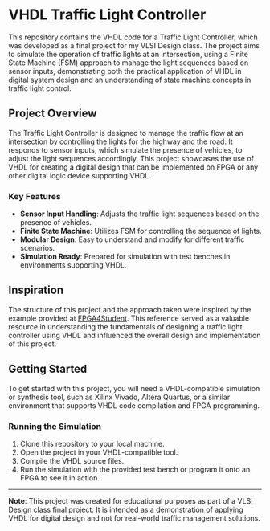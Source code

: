 # VHDL Traffic Light Controller

This repository contains the VHDL code for a Traffic Light Controller, which was developed as a final project for my VLSI Design class. The project aims to simulate the operation of traffic lights at an intersection, using a Finite State Machine (FSM) approach to manage the light sequences based on sensor inputs, demonstrating both the practical application of VHDL in digital system design and an understanding of state machine concepts in traffic light control.

## Project Overview

The Traffic Light Controller is designed to manage the traffic flow at an intersection by controlling the lights for the highway and the road. It responds to sensor inputs, which simulate the presence of vehicles, to adjust the light sequences accordingly. This project showcases the use of VHDL for creating a digital design that can be implemented on FPGA or any other digital logic device supporting VHDL.

### Key Features

- **Sensor Input Handling**: Adjusts the traffic light sequences based on the presence of vehicles.
- **Finite State Machine**: Utilizes FSM for controlling the sequence of lights.
- **Modular Design**: Easy to understand and modify for different traffic scenarios.
- **Simulation Ready**: Prepared for simulation with test benches in environments supporting VHDL.

## Inspiration

The structure of this project and the approach taken were inspired by the example provided at [FPGA4Student](https://www.fpga4student.com/2017/08/vhdl-code-for-traffic-light-controller.html). This reference served as a valuable resource in understanding the fundamentals of designing a traffic light controller using VHDL and influenced the overall design and implementation of this project.

## Getting Started

To get started with this project, you will need a VHDL-compatible simulation or synthesis tool, such as Xilinx Vivado, Altera Quartus, or a similar environment that supports VHDL code compilation and FPGA programming.

### Running the Simulation

1. Clone this repository to your local machine.
2. Open the project in your VHDL-compatible tool.
3. Compile the VHDL source files.
4. Run the simulation with the provided test bench or program it onto an FPGA to see it in action.



---

**Note**: This project was created for educational purposes as part of a VLSI Design class final project. It is intended as a demonstration of applying VHDL for digital design and not for real-world traffic management solutions.
